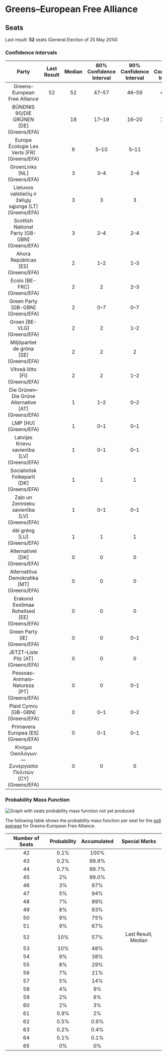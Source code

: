 # Greens–European Free Alliance

## Seats

Last result: **52** seats (General Election of 25 May 2014)

### Confidence Intervals

| Party | Last Result | Median | 80% Confidence Interval | 90% Confidence Interval | 95% Confidence Interval | 99% Confidence Interval |
|:-----:|:-----------:|:------:|:-----------------------:|:-----------------------:|:-----------------------:|:-----------------------:|
| Greens–European Free Alliance | 52 | 52 | 47–57 | 46–59 | 45–60 | 44–62 |
| BÜNDNIS 90/DIE GRÜNEN [DE] (Greens/EFA) | | 18 | 17–19 | 16–20 | 16–20 | 15–21 |
| Europe Écologie Les Verts [FR] (Greens/EFA) | | 6 | 5–10 | 5–11 | 5–11 | 5–11 |
| GroenLinks [NL] (Greens/EFA) | | 3 | 3–4 | 2–4 | 2–4 | 2–4 |
| Lietuvos valstiečių ir žaliųjų sąjunga [LT] (Greens/EFA) | | 3 | 3 | 3 | 3 | 2–4 |
| Scottish National Party [GB-GBN] (Greens/EFA) | | 3 | 2–4 | 2–4 | 2–4 | 2–4 |
| Ahora Repúblicas [ES] (Greens/EFA) | | 2 | 1–2 | 1–3 | 1–3 | 1–4 |
| Ecolo [BE-FRC] (Greens/EFA) | | 2 | 2 | 2–3 | 2–3 | 2–3 |
| Green Party [GB-GBN] (Greens/EFA) | | 2 | 0–7 | 0–7 | 0–7 | 0–7 |
| Groen [BE-VLG] (Greens/EFA) | | 2 | 2 | 1–2 | 1–2 | 1–2 |
| Miljöpartiet de gröna [SE] (Greens/EFA) | | 2 | 2 | 2 | 2 | 2 |
| Vihreä liitto [FI] (Greens/EFA) | | 2 | 2 | 1–2 | 1–2 | 1–2 |
| Die Grünen–Die Grüne Alternative [AT] (Greens/EFA) | | 1 | 1–2 | 0–2 | 0–2 | 0–2 |
| LMP [HU] (Greens/EFA) | | 1 | 0–1 | 0–1 | 0–1 | 0–1 |
| Latvijas Krievu savienība [LV] (Greens/EFA) | | 1 | 0–1 | 0–1 | 0–1 | 0–1 |
| Socialistisk Folkeparti [DK] (Greens/EFA) | | 1 | 1 | 1 | 1 | 1 |
| Zaļo un Zemnieku savienība [LV] (Greens/EFA) | | 1 | 0–1 | 0–1 | 0–1 | 0–1 |
| déi gréng [LU] (Greens/EFA) | | 1 | 1 | 1 | 1 | 1 |
| Alternativet [DK] (Greens/EFA) | | 0 | 0 | 0 | 0 | 0 |
| Alternattiva Demokratika [MT] (Greens/EFA) | | 0 | 0 | 0 | 0 | 0 |
| Erakond Eestimaa Rohelised [EE] (Greens/EFA) | | 0 | 0 | 0 | 0 | 0 |
| Green Party [IE] (Greens/EFA) | | 0 | 0 | 0–1 | 0–1 | 0–1 |
| JETZT–Liste Pilz [AT] (Greens/EFA) | | 0 | 0 | 0 | 0 | 0 |
| Pessoas–Animais–Natureza [PT] (Greens/EFA) | | 0 | 0 | 0–1 | 0–1 | 0–1 |
| Plaid Cymru [GB-GBN] (Greens/EFA) | | 0 | 0–1 | 0–2 | 0–2 | 0–2 |
| Primavera Europea [ES] (Greens/EFA) | | 0 | 0–1 | 0–1 | 0–1 | 0–1 |
| Κίνημα Οικολόγων—Συνεργασία Πολιτών [CY] (Greens/EFA) | | 0 | 0 | 0 | 0 | 0–1 |

### Probability Mass Function

![Graph with seats probability mass function not yet produced](average-2019-05-21-seats-pmf-greens–europeanfreealliance.png "Seats Probability Mass Function")

The following table shows the probability mass function per seat for the [poll average](average-2019-05-21.html) for Greens–European Free Alliance.

| Number of Seats | Probability | Accumulated | Special Marks |
|:---------------:|:-----------:|:-----------:|:-------------:|
| 42 | 0.1% | 100% |  |
| 43 | 0.2% | 99.9% |  |
| 44 | 0.7% | 99.7% |  |
| 45 | 2% | 99.0% |  |
| 46 | 3% | 97% |  |
| 47 | 5% | 94% |  |
| 48 | 7% | 89% |  |
| 49 | 8% | 83% |  |
| 50 | 9% | 75% |  |
| 51 | 9% | 67% |  |
| 52 | 10% | 57% | Last Result, Median |
| 53 | 10% | 48% |  |
| 54 | 9% | 38% |  |
| 55 | 8% | 29% |  |
| 56 | 7% | 21% |  |
| 57 | 5% | 14% |  |
| 58 | 4% | 9% |  |
| 59 | 2% | 6% |  |
| 60 | 2% | 3% |  |
| 61 | 0.9% | 2% |  |
| 62 | 0.5% | 0.9% |  |
| 63 | 0.2% | 0.4% |  |
| 64 | 0.1% | 0.1% |  |
| 65 | 0% | 0% |  |


